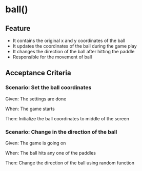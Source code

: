 # ball()

## Feature

- It contains the original x and y coordinates of the ball
- It updates the coordinates of the ball during the game play
- It changes the direction of the ball after hitting the paddle
- Responsible for the movement of ball

## Acceptance Criteria

### Scenario: Set the ball coordinates

  Given: The settings are done
  
  When: The game starts
  
  Then: Initialize the ball coordinates to middle of the screen

### Scenario: Change in the direction of the ball

  Given: The game is going on

  When: The ball hits any one of the paddles

  Then: Change the direction of the ball using random function
